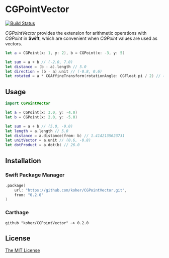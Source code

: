 # CGPointVector

[![Build Status](https://travis-ci.org/koher/CGPointVector.svg?branch=master)](https://travis-ci.org/koher/CGPointVector)

_CGPointVector_ provides the extension for arithmetic operations with _CGPoint_ in __Swift__, which are convenient when _CGPoint_ values are used as vectors.

```swift
let a = CGPoint(x: 1, y: 2), b = CGPoint(x: -3, y: 5)

let sum = a + b // (-2.0, 7.0)
let distance = (b - a).length // 5.0
let direction = (b - a).unit // (-0.8, 0.6)
let rotated = a * CGAffineTransform(rotationAngle: CGFloat.pi / 2) // (-2.0, 1.0)
```

## Usage

```swift
import CGPointVector

let a = CGPoint(x: 3.0, y: -4.0)
let b = CGPoint(x: 2.0, y: -5.0)

let sum = a + b // (5.0, -9.0)
let length = a.length // 5.0
let distance = a.distance(from: b) // 1.4142135623731
let unitVector = a.unit // (0.6, -0.8)
let dotProduct = a.dot(b) // 26.0
```

## Installation

### Swift Package Manager

```swift
.package(
    url: "https://github.com/koher/CGPointVector.git",
    from: "0.2.0"
)
```

### Carthage

```
github "koher/CGPointVector" ~> 0.2.0
```

## License

[The MIT License](LICENSE)
